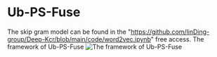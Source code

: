 # Ub-PS-Fuse
The skip gram model can be found in the "https://github.com/linDing-group/Deep-Kcr/blob/main/code/word2vec.ipynb" free access.
The framework of Ub-PS-Fuse
![The framework of Ub-PS-Fuse](https://user-images.githubusercontent.com/105729517/218631575-f3434335-35b9-46e2-9eaf-fc3e5e7d6223.png)
